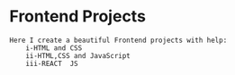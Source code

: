 # Frontend Projects
    Here I create a beautiful Frontend projects with help:
        i-HTML and CSS
        ii-HTML,CSS and JavaScript
        iii-REACT  JS